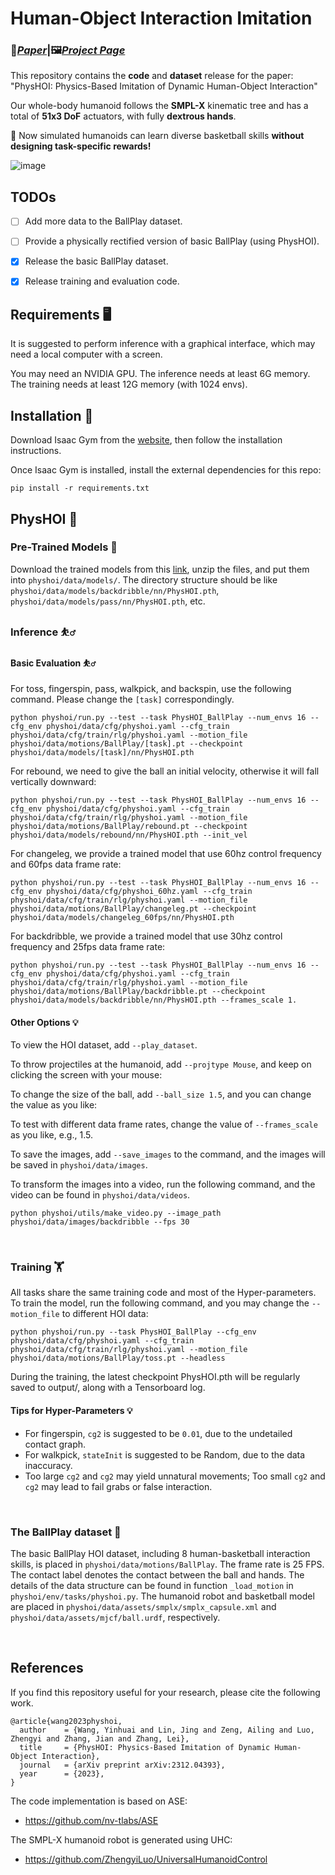 # Human-Object Interaction Imitation

### 📖[*Paper*](https://arxiv.org/abs/2312.04393)|🖼️[*Project Page*](https://wyhuai.github.io/physhoi-page/)

This repository contains the **code** and **dataset** release for the paper: "PhysHOI: Physics-Based Imitation of Dynamic Human-Object Interaction"

Our whole-body humanoid follows the **SMPL-X** kinematic tree and has a total of **51x3 DoF** actuators, with fully **dextrous hands**.

🏀 Now simulated humanoids can learn diverse basketball skills **without designing task-specific rewards!**

![image](https://github.com/wyhuai/PhysHOI_dev/assets/95485229/6013e448-05ed-4a12-9164-aa5b34896598)


## TODOs

- [ ] Add more data to the BallPlay dataset.

- [ ] Provide a physically rectified version of basic BallPlay (using PhysHOI).

- [x] Release the basic BallPlay dataset.

- [x] Release training and evaluation code. 


## Requirements 🖥️

It is suggested to perform inference with a graphical interface, which may need a local computer with a screen.

You may need an NVIDIA GPU. The inference needs at least 6G memory. The training needs at least 12G memory (with 1024 envs).

## Installation 💽

Download Isaac Gym from the [website](https://developer.nvidia.com/isaac-gym), then
follow the installation instructions.

Once Isaac Gym is installed, install the external dependencies for this repo:

```
pip install -r requirements.txt
```


## PhysHOI 🎯

### Pre-Trained Models 📁
Download the trained models from this [link](https://drive.google.com/file/d/1jPnzd6PVVpiWNA1-MTVuUgIR_GOJMcLu/view?usp=sharing), unzip the files, and put them into `physhoi/data/models/`. The directory structure should be like `physhoi/data/models/backdribble/nn/PhysHOI.pth`, `physhoi/data/models/pass/nn/PhysHOI.pth`, etc.

### Inference ⛹️‍♂️

#### Basic Evaluation ⛹️‍♂️
For toss, fingerspin, pass, walkpick, and backspin, use the following command. Please change the `[task]` correspondingly.
```
python physhoi/run.py --test --task PhysHOI_BallPlay --num_envs 16 --cfg_env physhoi/data/cfg/physhoi.yaml --cfg_train physhoi/data/cfg/train/rlg/physhoi.yaml --motion_file physhoi/data/motions/BallPlay/[task].pt --checkpoint physhoi/data/models/[task]/nn/PhysHOI.pth
```
For rebound, we need to give the ball an initial velocity, otherwise it will fall vertically downward:
```
python physhoi/run.py --test --task PhysHOI_BallPlay --num_envs 16 --cfg_env physhoi/data/cfg/physhoi.yaml --cfg_train physhoi/data/cfg/train/rlg/physhoi.yaml --motion_file physhoi/data/motions/BallPlay/rebound.pt --checkpoint physhoi/data/models/rebound/nn/PhysHOI.pth --init_vel
```
For changeleg, we provide a trained model that use 60hz control frequency and 60fps data frame rate:
```
python physhoi/run.py --test --task PhysHOI_BallPlay --num_envs 16 --cfg_env physhoi/data/cfg/physhoi_60hz.yaml --cfg_train physhoi/data/cfg/train/rlg/physhoi.yaml --motion_file physhoi/data/motions/BallPlay/changeleg.pt --checkpoint physhoi/data/models/changeleg_60fps/nn/PhysHOI.pth
```
For backdribble, we provide a trained model that use 30hz control frequency and 25fps data frame rate:
```
python physhoi/run.py --test --task PhysHOI_BallPlay --num_envs 16 --cfg_env physhoi/data/cfg/physhoi.yaml --cfg_train physhoi/data/cfg/train/rlg/physhoi.yaml --motion_file physhoi/data/motions/BallPlay/backdribble.pt --checkpoint physhoi/data/models/backdribble/nn/PhysHOI.pth --frames_scale 1.
```

#### Other Options 💡
To view the HOI dataset, add `--play_dataset`.

To throw projectiles at the humanoid, add `--projtype Mouse`, and keep on clicking the screen with your mouse:

To change the size of the ball, add `--ball_size 1.5`, and you can change the value as you like:

To test with different data frame rates, change the value of `--frames_scale` as you like, e.g., 1.5.

To save the images, add `--save_images` to the command, and the images will be saved in `physhoi/data/images`.

To transform the images into a video, run the following command, and the video can be found in `physhoi/data/videos`.
```
python physhoi/utils/make_video.py --image_path physhoi/data/images/backdribble --fps 30
```

&nbsp;

### Training 🏋️

All tasks share the same training code and most of the Hyper-parameters. To train the model, run the following command, and you may change the `--motion_file` to different HOI data: 
```
python physhoi/run.py --task PhysHOI_BallPlay --cfg_env physhoi/data/cfg/physhoi.yaml --cfg_train physhoi/data/cfg/train/rlg/physhoi.yaml --motion_file physhoi/data/motions/BallPlay/toss.pt --headless
```
During the training, the latest checkpoint PhysHOI.pth will be regularly saved to output/, along with a Tensorboard log.

#### Tips for Hyper-Parameters 💡
- For fingerspin, `cg2` is suggested to be `0.01`, due to the undetailed contact graph.
- For walkpick, `stateInit` is suggested to be Random, due to the data inaccuracy.
- Too large `cg2` and `cg2` may yield unnatural movements; Too small `cg2` and `cg2` may lead to fail grabs or false interaction. 

&nbsp;

### The BallPlay dataset 🏀

The basic BallPlay HOI dataset, including 8 human-basketball interaction skills, is placed in `physhoi/data/motions/BallPlay`. The frame rate is 25 FPS. The contact label denotes the contact between the ball and hands. The details of the data structure can be found in function `_load_motion` in `physhoi/env/tasks/physhoi.py`. The humanoid robot and basketball model are placed in `physhoi/data/assets/smplx/smplx_capsule.xml` and `physhoi/data/assets/mjcf/ball.urdf`, respectively. 

&nbsp;

## References
If you find this repository useful for your research, please cite the following work.
```
@article{wang2023physhoi,
  author    = {Wang, Yinhuai and Lin, Jing and Zeng, Ailing and Luo, Zhengyi and Zhang, Jian and Zhang, Lei},
  title     = {PhysHOI: Physics-Based Imitation of Dynamic Human-Object Interaction},
  journal   = {arXiv preprint arXiv:2312.04393},
  year      = {2023},
}
```
The code implementation is based on ASE:
- https://github.com/nv-tlabs/ASE

The SMPL-X humanoid robot is generated using UHC:
- https://github.com/ZhengyiLuo/UniversalHumanoidControl
